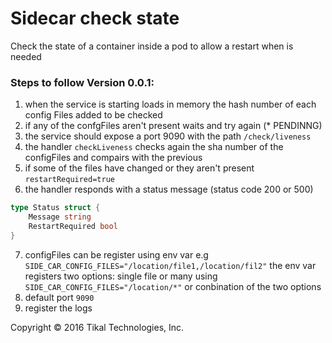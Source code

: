 # Sidecar check state

Check the state of a container inside a pod to allow a restart when is needed

### Steps to follow Version 0.0.1:

1. when the service is starting loads in memory the hash number of each config Files added to be checked
2. if any of the confgFiles aren't present waits and try again (* PENDINNG)
3. the service should expose a port 9090 with the path `/check/liveness`
4. the handler `checkLiveness` checks again the sha number of the configFiles and compairs with the previous
5. if some of the files have changed or they aren't present `restartRequired=true`
6. the handler responds with a status message (status code 200 or 500)

```go
type Status struct {
    Message string
    RestartRequired bool
}
```

7. configFiles can be register using env var e.g `SIDE_CAR_CONFIG_FILES="/location/file1,/location/fil2"`
the env var registers two options: single file or many using `SIDE_CAR_CONFIG_FILES="/location/*"` or conbination of the two options
8. default port `9090`
9. register the logs

Copyright © 2016 Tikal Technologies, Inc.